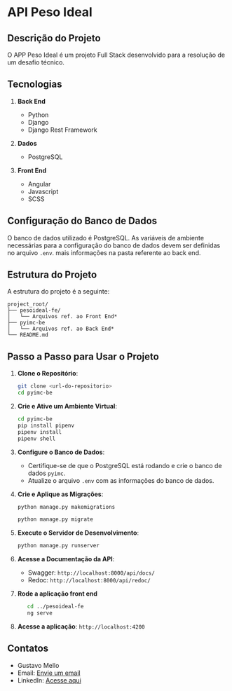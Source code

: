 # API Peso Ideal

## Descrição do Projeto

O APP Peso Ideal é um projeto Full Stack desenvolvido para a resolução de um desafio técnico.

## Tecnologias

1. **Back End**

   - Python
   - Django
   - Django Rest Framework

2. **Dados**

   - PostgreSQL

3. **Front End**
   - Angular
   - Javascript
   - SCSS

## Configuração do Banco de Dados

O banco de dados utilizado é PostgreSQL. As variáveis de ambiente necessárias para a configuração do banco de dados devem ser definidas no arquivo `.env`. mais informações na pasta referente ao back end.

## Estrutura do Projeto

A estrutura do projeto é a seguinte:

```
project_root/
├── pesoideal-fe/
│   └── Arquivos ref. ao Front End*
├── pyimc-be
│   └── Arquivos ref. ao Back End*
└── README.md
```

## Passo a Passo para Usar o Projeto

1. **Clone o Repositório**:

   ```sh
   git clone <url-do-repositorio>
   cd pyimc-be
   ```

2. **Crie e Ative um Ambiente Virtual**:

   ```sh
   cd pyimc-be
   pip install pipenv
   pipenv install
   pipenv shell
   ```

3. **Configure o Banco de Dados**:

   - Certifique-se de que o PostgreSQL está rodando e crie o banco de dados `pyimc`.
   - Atualize o arquivo `.env` com as informações do banco de dados.

4. **Crie e Aplique as Migrações**:

   ```sh
   python manage.py makemigrations
   ```

   ```sh
   python manage.py migrate
   ```

5. **Execute o Servidor de Desenvolvimento**:

   ```sh
   python manage.py runserver
   ```

6. **Acesse a Documentação da API**:

   - Swagger: `http://localhost:8000/api/docs/`
   - Redoc: `http://localhost:8000/api/redoc/`

7. **Rode a aplicação front end**

   ```sh
      cd ../pesoideal-fe
      ng serve
   ```

8. **Acesse a aplicação**:
   `http://localhost:4200`

## Contatos

- Gustavo Mello
- Email: [Envie um email](!mailto:contact@gmello.tech)
- LinkedIn: [Acesse aqui](!https://www.linkedin.com/in/mographllo)
